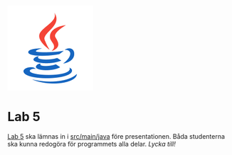 ![Java ><](./java.gif)

# Lab 5

[Lab 5](https://canvas.kth.se/courses/36975/assignments/229571/) ska lämnas in i [src/main/java](./src/main/java/) före presentationen. Båda studenterna ska kunna redogöra för programmets alla delar. _Lycka till!_
